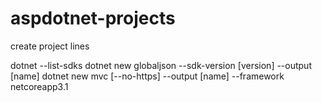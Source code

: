 # aspdotnet-projects

create project lines

dotnet --list-sdks
dotnet new globaljson --sdk-version [version] --output [name]
dotnet new mvc [--no-https] --output [name] --framework netcoreapp3.1